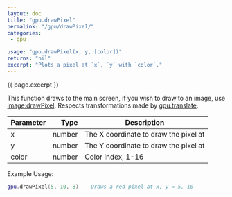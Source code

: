 ```yaml
---
layout: doc
title: "gpu.drawPixel"
permalink: "/gpu/drawPixel/"
categories:
 - gpu

usage: "gpu.drawPixel(x, y, [color])"
returns: "nil"
excerpt: "Plots a pixel at `x`, `y` with `color`."
---
```


{{ page.excerpt }}

This function draws to the main screen, if you wish to draw to an image, use [image:drawPixel](/image/drawPixel).
Respects transformations made by [gpu.translate](/gpu/translate).


|Parameter|Type|Description|
|:--------|---:|-----------|
|x        |number|The X coordinate to draw the pixel at|
|y        |number|The Y coordinate to draw the pixel at|
|color    |number|Color index, 1-16|


Example Usage:
```lua
gpu.drawPixel(5, 10, 8) -- Draws a red pixel at x, y = 5, 10
```
